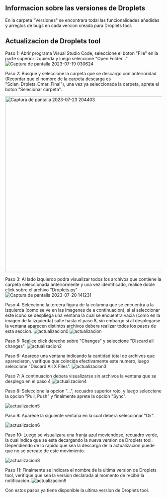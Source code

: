 ## Informacion sobre las versiones de Droplets
En la carpeta "Versiones" se encontrara todal las funcionalidades añadidas y arreglos de bugs en cada version creada para Droplets tool.

## Actualizacion de Droplets tool
Paso 1: Abrir programa Visual Studio Code, seleccione el boton "File" en la parte superior izquierda y luego seleccione "Open Folder..."
![Captura de pantalla 2023-07-19 030624](https://github.com/OmarAEM/Scian_Drplets_Omar_Final/assets/115668053/94a6fc4d-ce74-4a26-98d8-88a06c5b41c3)

Paso 2: Busque y seleccione la carpeta que se descargo con anterioridad (Recordar que el nombre de la carpeta descarga es "Scian_Drplets_Omar_Final"), una vez ya seleccionada la carpeta, aprete el boton "Selecionar carpeta".

<img width="565" alt="Captura de pantalla 2023-07-23 204403" src="https://github.com/OmarAEM/Scian_Drplets_Omar_Final/assets/115668053/f16387ba-47c3-4d0a-8a65-0f6b67099326">



Paso 3: Al lado izquierdo podra visualizar todos los archivos que contiene la carpeta seleccionada anteriormente y una vez identificado, realice doble click sobre el archivo "Droplets.py"
![Captura de pantalla 2023-07-20 141231](https://github.com/OmarAEM/Scian_Drplets_Omar_Final/assets/115668053/efe15f89-416b-4abb-ac35-cce83b5d425f)


Paso 4: Seleccione la tercera figura de la columna que se encuentra a la izquierda (como se ve en las imagenes de a continuacion), si al seleccionar este icono se despliega una ventana la cual se encuentra vacia (como en la imagen de la izquierda) salte hasta el paso 8, sin embargo si al desplegarse la ventana aparecen distintos archivos debera realizar todos los pasos de esta seccion.
![actualizacion0](https://github.com/OmarAEM/Scian_Drplets_Omar_Final/assets/115668053/43576fe3-a208-4067-931e-0d3151fa6e9b) ![actualizacion](https://github.com/OmarAEM/Scian_Drplets_Omar_Final/assets/115668053/63b62a10-5453-4767-adf9-f13c8833f283)

Paso 5: Realice click derecho sobre "Changes" y seleccione "Discard all changes".
![actualizacion2](https://github.com/OmarAEM/Scian_Drplets_Omar_Final/assets/115668053/e1d4e656-000c-4a1b-b7c1-891d510c66d8)

Paso 6: Aparece una ventana indicando la cantidad total de archivos que aparecieron, verifique que coincida efectivamente este numero, luego seleccione "Discard All X Files".
![actualizacion3](https://github.com/OmarAEM/Scian_Drplets_Omar_Final/assets/115668053/8e9bbb01-30d4-41b9-8d2d-76ef74e010da)

Paso 7: A continuacion debera visualizarse sin archivos la ventana que se desplego en el paso 4
![actualizacion4](https://github.com/OmarAEM/Scian_Drplets_Omar_Final/assets/115668053/df18acf5-4b57-4ebb-bd80-b4efe7cd9af1)

Paso 8: Seleccione la opcion "...", recuadro superior rojo, y luego seleccione la opcion "Pull, Push" y finalmente aprete la opcion "Sync".

![actualizacion5](https://github.com/OmarAEM/Scian_Drplets_Omar_Final/assets/115668053/2cce9134-40d2-4011-a4d4-736d9a86c26f)

Paso 9: Aparece la siguiente ventana en la cual debera seleccionar "Ok".

![actualizacion6](https://github.com/OmarAEM/Scian_Drplets_Omar_Final/assets/115668053/77b64fa3-1f6e-4f0c-b4c1-cd1eb4543d5d)

Paso 10: Luego se visualizara una franja azul moviendose, recuadro verde, la cual indica que se esta decargando la nueva version de Droplets tool. Dependiendo de lo rapido que sea la descarga de la actualizacion puede que no se percate de este movimiento.

![actualizacion8](https://github.com/OmarAEM/Scian_Drplets_Omar_Final/assets/115668053/fe06eb5c-be18-48b6-9424-34a297331fe6)

Paso 11: Finalmente se indicara el nombre de la ultima version de Droplets tool, verifique que sea la version declarada al momento de recibir la notificacion.
![actualizacion9](https://github.com/OmarAEM/Scian_Drplets_Omar_Final/assets/115668053/0a490df4-72a0-437e-9c89-1afc587c3b7c)

Con estos pasos ya tiene disponible la ultima version de Droplets tool.
